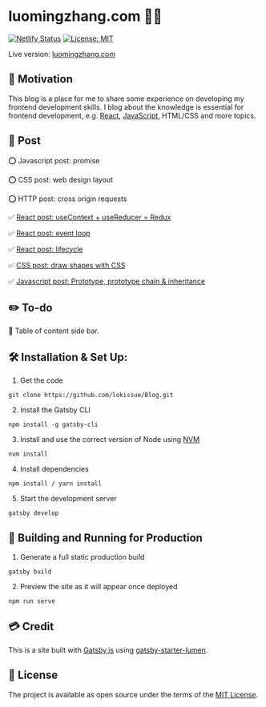 # luomingzhang.com 🧑‍💻

[![Netlify Status](https://api.netlify.com/api/v1/badges/a999fc32-0cf6-4f0e-a52f-400cef44a989/deploy-status)](https://app.netlify.com/sites/luomingzhang/deploys) 
[![License: MIT](https://img.shields.io/badge/License-MIT-yellow.svg)](https://opensource.org/licenses/MIT)

Live version: [luomingzhang.com](luomingzhang.com) 


## 🔋 Motivation
This blog is a place for me to share some experience on developing my frontend development skills. I blog about the knowledge is essential for frontend development, e.g. [React](https://reactjs.org/), [JavaScript](www.javascript.com
), HTML/CSS and more topics.

## 📝 Post

⭕️ Javascript post: promise

⭕️ CSS post: web design layout

⭕️ HTTP post: cross origin requests

✅ [React post: useContext + useReducer = Redux](https://luomingzhang.com/blog/usecontext-and-usereducer)

✅ [React post: event loop](https://luomingzhang.com/blog/javascript-event-loop)

✅ [React post: lifecycle](https://luomingzhang.com/media-link/react-lifecycle)

✅ [CSS post: draw shapes with CSS](https://luomingzhang.com/blog/css-draw-different-shape-with-css)

✅ [Javascript post: Prototype, prototype chain & inheritance](https://luomingzhang.com/blog/javascript-prototype)

## ✏️ To-do

🔘 Table of content side bar.


## 🛠 Installation  & Set Up:

1. Get the code
```
git clone https://github.com/lokissue/Blog.git
```

2. Install the Gatsby CLI
```
npm install -g gatsby-cli
```

3. Install and use the correct version of Node using [NVM](https://github.com/nvm-sh/nvm)
```
nvm install
```

4. Install dependencies

```
npm install / yarn install
```

5. Start the development server
```
gatsby develop
```

## 🚀 Building and Running for Production

1. Generate a full static production build
```
gatsby build
```

2. Preview the site as it will appear once deployed
```
npm run serve
```

## 💳 Credit

This is a site built with [Gatsby.js](https://www.gatsbyjs.org/) using [gatsby-starter-lumen](https://github.com/alxshelepenok/gatsby-starter-lumen). 

## 📖 License
The project is available as open source under the terms of the [MIT License](https://opensource.org/licenses/MIT).